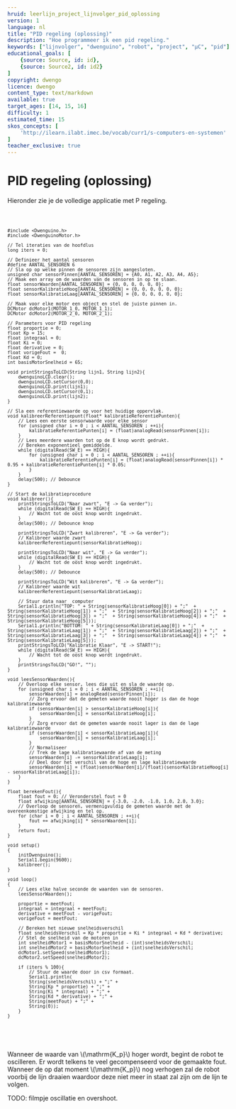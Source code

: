 ```yaml
---
hruid: leerlijn_project_lijnvolger_pid_oplossing
version: 1
language: nl
title: "PID regeling (oplossing)"
description: "Hoe programmeer ik een pid regeling."
keywords: ["lijnvolger", "dwenguino", "robot", "project", "µC", "pid"]
educational_goals: [
    {source: Source, id: id}, 
    {source: Source2, id: id2}
]
copyright: dwengo
licence: dwengo
content_type: text/markdown
available: true
target_ages: [14, 15, 16]
difficulty: 1
estimated_time: 15
skos_concepts: [
    'http://ilearn.ilabt.imec.be/vocab/curr1/s-computers-en-systemen'
]
teacher_exclusive: true
---
```


# PID regeling (oplossing)

Hieronder zie je de volledige applicatie met P regeling.

<div class="dwengo-content dwengo-code-simulator">
    <pre>
<code class="language-cpp" data-filename="filename.cpp">
            
    #include <Dwenguino.h>
    #include <DwenguinoMotor.h>

    // Tel iteraties van de hoofdlus
    long iters = 0;

    // Definieer het aantal sensoren
    #define AANTAL_SENSOREN 6
    // Sla op op welke pinnen de sensoren zijn aangesloten.
    unsigned char sensorPinnen[AANTAL_SENSOREN] = {A0, A1, A2, A3, A4, A5};
    // Maak een array om de waarden van de sensoren in op te slaan.
    float sensorWaarden[AANTAL_SENSOREN] = {0, 0, 0, 0, 0, 0};
    float sensorKalibratieHoog[AANTAL_SENSOREN] = {0, 0, 0, 0, 0, 0};
    float sensorKalibratieLaag[AANTAL_SENSOREN] = {0, 0, 0, 0, 0, 0};

    // Maak voor elke motor een object en stel de juiste pinnen in.
    DCMotor dcMotor1(MOTOR_1_0, MOTOR_1_1);
    DCMotor dcMotor2(MOTOR_2_0, MOTOR_2_1);

    // Parameters voor PID regeling
    float proportie = 0;
    float Kp = 15;
    float integraal = 0;
    float Ki = 0;
    float derivative = 0;
    float vorigeFout =  0;
    float Kd = 0;
    int basisMotorSnelheid = 65;

    void printStringsToLCD(String lijn1, String lijn2){
        dwenguinoLCD.clear();
        dwenguinoLCD.setCursor(0,0);
        dwenguinoLCD.print(lijn1);
        dwenguinoLCD.setCursor(0,1);
        dwenguinoLCD.print(lijn2);
    }

    // Sla een referentiewaarde op voor het huidige oppervlak.
    void kalibreerReferentiepunt(float* kalibratieReferentiePunten){
        // Lees een eerste sensorwaarde voor elke sensor
        for (unsigned char i = 0 ; i < AANTAL_SENSOREN ; ++i){
            kalibratieReferentiePunten[i] = (float)analogRead(sensorPinnen[i]);
        }
        // Lees meerdere waarden tot op de E knop wordt gedrukt.
        // Bereken exponentieel gemiddelde.
        while (digitalRead(SW_E) == HIGH){
            for (unsigned char i = 0 ; i < AANTAL_SENSOREN ; ++i){
                kalibratieReferentiePunten[i] = (float)analogRead(sensorPinnen[i]) * 0.95 + kalibratieReferentiePunten[i] * 0.05;
            }
        }
        delay(500); // Debounce
    }

    // Start de kalibratieprocedure
    void kalibreer(){
        printStringsToLCD("Naar zwart", "E -> Ga verder");
        while (digitalRead(SW_E) == HIGH){
            // Wacht tot de oost knop wordt ingedrukt.
        }
        delay(500); // Debounce knop

        printStringsToLCD("Zwart kalibreren", "E -> Ga verder");
        // Kalibreer waarde zwart
        kalibreerReferentiepunt(sensorKalibratieHoog);

        printStringsToLCD("Naar wit", "E -> Ga verder");
        while (digitalRead(SW_E) == HIGH){
            // Wacht tot de oost knop wordt ingedrukt.
        }
        delay(500); // Debounce

        printStringsToLCD("Wit kalibreren", "E -> Ga verder");
        // Kalibreer waarde wit
        kalibreerReferentiepunt(sensorKalibratieLaag);

        // Stuur data naar  computer
        Serial1.println("TOP: " + String(sensorKalibratieHoog[0]) + ";"  + String(sensorKalibratieHoog[1]) + ";"  + String(sensorKalibratieHoog[2]) + ";"  + String(sensorKalibratieHoog[3]) + ";"  + String(sensorKalibratieHoog[4]) + ";"  + String(sensorKalibratieHoog[5]));
        Serial1.println("BOTTOM: " + String(sensorKalibratieLaag[0]) + ";"  + String(sensorKalibratieLaag[1]) + ";"  + String(sensorKalibratieLaag[2]) + ";"  + String(sensorKalibratieLaag[3]) + ";"  + String(sensorKalibratieLaag[4]) + ";"  + String(sensorKalibratieLaag[5]));
        printStringsToLCD("Kalibratie Klaar", "E -> START!");
        while (digitalRead(SW_E) == HIGH){
            // Wacht tot de oost knop wordt ingedrukt.
        }
        printStringsToLCD("GO!", "");
    }

    void leesSensorWaarden(){
        // Overloop elke sensor, lees die uit en sla de waarde op.
        for (unsigned char i = 0 ; i < AANTAL_SENSOREN ; ++i){
            sensorWaarden[i] = analogRead(sensorPinnen[i]);
            // Zorg ervoor dat de gemeten waarde nooit hoger is dan de hoge kalibratiewaarde
            if (sensorWaarden[i] > sensorKalibratieHoog[i]){
                sensorWaarden[i] = sensorKalibratieHoog[i];
            }
            // Zorg ervoor dat de gemeten waarde nooit lager is dan de lage kalibratiewaarde
            if (sensorWaarden[i] < sensorKalibratieLaag[i]){
                sensorWaarden[i] = sensorKalibratieLaag[i]; 
            }
            // Normaliseer
            // Trek de lage kalibratiewaarde af van de meting
            sensorWaarden[i] -= sensorKalibratieLaag[i]; 
            // Deel door het verschil van de hoge en lage kalibratiewaarde
            sensorWaarden[i] = (float)sensorWaarden[i]/(float)(sensorKalibratieHoog[i] - sensorKalibratieLaag[i]);
        }
    }

    float berekenFout(){
        float fout = 0; // Veronderstel fout = 0
        float afwijking[AANTAL_SENSOREN] = {-3.0, -2.0, -1.0, 1.0, 2.0, 3.0};
        // Overloop de sensoren, vermenigvuldig de gemeten waarde met de overeenkomstige afwijking en tel op.
        for (char i = 0 ; i < AANTAL_SENSOREN ; ++i){
            fout += afwijking[i] * sensorWaarden[i];
        }
        return fout;
    }

    void setup()
    {
        initDwenguino(); 
        Serial1.begin(9600);
        kalibreer();
    }

    void loop()
    {
        // Lees elke halve seconde de waarden van de sensoren.
        leesSensorWaarden();

        proportie = meetFout;
        integraal = integraal + meetFout;
        derivative = meetFout - vorigeFout;
        vorigeFout = meetFout;
        
        // Bereken het nieuwe snelheidsverschil
        float snelheidsVerschil = Kp * proportie + Ki * integraal + Kd * derivative;
        // Stel de snelheid van de motoren in
        int snelheidMotor1 = basisMotorSnelheid - (int)snelheidsVerschil;
        int snelheidMotor2 = basisMotorSnelheid + (int)snelheidsVerschil;
        dcMotor1.setSpeed(snelheidMotor1);
        dcMotor2.setSpeed(snelheidMotor2);

        if (iters % 100){
            // Stuur de waarde door in csv formaat.
            Serial1.println(
            String(snelheidsVerschil) + ";" +
            String(Kp * proportie) + ";" +
            String(Ki * integraal) + ";" +
            String(Kd * derivative) + ";" +
            String(meetFout) + ";" +
            String(0));
        }
    }


</code>
    </pre>
</div>


Wanneer de waarde van \\(\mathrm{K_p}\\) hoger wordt, begint de robot te oscilleren. Er wordt telkens te veel gecompenseerd voor de gemaakte fout. Wanneer de op dat moment \\(\mathrm{K_p}\\) nog verhogen zal de robot voorbij de lijn draaien waardoor deze niet meer in staat zal zijn om de lijn te volgen.

TODO: filmpje oscillatie en overshoot.